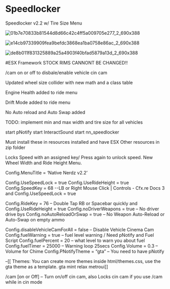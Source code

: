 # Speedlocker
Speedlocker v2.2 w/ Tire Size Menu

![01b7e70833b81544d8d66c42c4ff5a009705e277_2_690x388](https://github.com/ackedh/Speedlocker/assets/156548705/159e9064-fdd0-40de-af4e-9e8535f3f299)

![e14cb97339909fea9befdc3868ea1ba0758e86ac_2_690x388](https://github.com/ackedh/Speedlocker/assets/156548705/7ce934de-5e7b-4a81-93b3-1d8b833ee4bc)

![de8b011f831325889a25a4903f40bfad5879a13d_2_690x388](https://github.com/ackedh/Speedlocker/assets/156548705/544cf362-8757-475e-b73f-2a15d87a1e49)

#ESX Framework
STOCK RIMS CANNONT BE CHANGED!!

/cam on or off to disbale/enable vehicle cin cam

Updated wheel size collider with new math and a class table

Engine Health added to ride menu

Drift Mode added to ride menu

No Auto reload and Auto Swap added

TODO: implement min and max width and tire size for all vehicles

start pNotify
start InteractSound
start nn_speedlocker

Must install these in resources installed and have ESX Other resources in zip folder

Locks Speed with an assigned key/ Press again to unlock speed.
New Wheel Width and Ride Height Menu.

Config.MenuTitle = ‘Native Nerdz v2.2’

Config.UseSpeedLock = true
Config.UseRideHeight = true
Config.SpeedKey = 68 --LB or Right Mouse Click | Controls - Cfx.re Docs 3 and Config.UseSpeedLock = true

Config.RideKey = 76 – Double Tap RB or Spacebar quickly and Config.UseRideHeight = true Config.noDriverWeapons = true – No driver drive bys
Config.noAutoReloadOrSwap = true – No Weapon Auto-Reload or Auto-Swap on empty ammo

Config.disableVehicleCamForAll = false – Disable Vehicle Cinema Cam
Config.fuelWarning = true – fuel level warning / Need pNotify and Fuel Script
Config.fuelPercent = 20 – what level to warn you about fuel
Config.fuelTimer = 25000 – Warning loop 25secs
Config.Volume = 0.3 – Volume for Chime
Config.PNotifyTheme = “gta” – You need to have pNotify

–[[ Themes: You can create more themes inside html/themes.css, use the gta theme as a template. gta mint relax metroui]]

/cam [on or Off] – Turn on/off cin cam, also Locks cin cam if you use /cam while in cin mode
